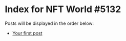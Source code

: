 # Index for NFT World #5132
Posts will be displayed in the order below:

- [Your first post](./001-first.md)

